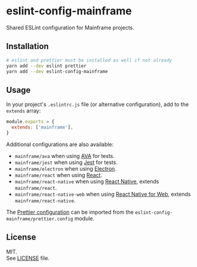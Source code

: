 # eslint-config-mainframe

Shared ESLint configuration for Mainframe projects.

## Installation

```sh
# eslint and prettier must be installed as well if not already
yarn add --dev eslint prettier
yarn add --dev eslint-config-mainframe
```

## Usage

In your project's `.eslintrc.js` file (or alternative configuration), add to the `extends` array:

```js
module.exports = {
  extends: ['mainframe'],
}
```

Additional configurations are also available:

- `mainframe/ava` when using [AVA](https://github.com/avajs/ava) for tests.
- `mainframe/jest` when using [Jest](https://facebook.github.io/jest/) for tests.
- `mainframe/electron` when using [Electron](https://electronjs.org/).
- `mainframe/react` when using [React](https://reactjs.org).
- `mainframe/react-native` when using [React Native](https://facebook.github.io/react-native/), extends `mainframe/react`.
- `mainframe/react-native-web` when using [React Native for Web](https://github.com/necolas/react-native-web), extends `mainframe/react-native`.

The [Prettier configuration](https://prettier.io/docs/en/configuration.html) can be imported from the `eslint-config-mainframe/prettier.config` module.

## License

MIT.\
See [LICENSE](LICENSE) file.
